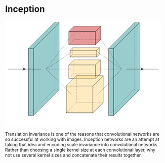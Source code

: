# Inception

![Inception](../images/inception.png)

Translation invariance is one of the reasons that convolutional networks are so successful at working with images. Inception networks are an attempt at taking that idea and encoding scale invariance into convolutional networks. Rather than choosing a single kernel size at each convolutional layer, why not use several kernel sizes and concatenate their results together.
